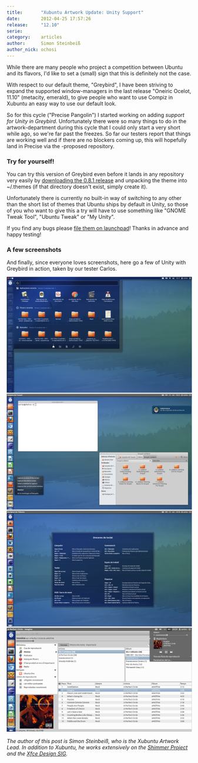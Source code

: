 ```yaml
---
title:       "Xubuntu Artwork Update: Unity Support"
date:        2012-04-25 17:57:26
release:     "12.10"
serie:       
category:    articles
author:      Simon Steinbeiß
author_nick: ochosi
---
```


While there are many people who project a competition between Ubuntu and its flavors, I'd like to set a (small) sign that this is definitely not the case.

With respect to our default theme, "Greybird", I have been striving to expand the supported window-managers in the last release "Oneiric Ocelot, 11.10" (metacity, emerald), to give people who want to use Compiz in Xubuntu an easy way to use our default look.

So for this cycle ("Precise Pangolin") I started working on adding *support for Unity in Greybird*. Unfortunately there were so many things to do in the artwork-department during this cycle that I could only start a very short while ago, so we're far past the freezes. So far our testers report that things are working well and if there are no blockers coming up, this will hopefully land in Precise via the -proposed repository.

### Try for yourself!

You can try this version of Greybird even before it lands in any repository very easily by [downloading the 0.8.1 release](https://github.com/shimmerproject/Greybird/tarball/v0.8.1 "Greybird 0.8.1 via Github") and unpacking the theme into ~/.themes (if that directory doesn't exist, simply create it).

Unfortunately there is currently no built-in way of switching to any other than the short list of themes that Ubuntu ships by default in Unity, so those of you who want to give this a try will have to use something like "GNOME Tweak Tool", "Ubuntu Tweak" or "My Unity".

If you find any bugs please [file them on launchpad](https://bugs.launchpad.net/ubuntu/+source/shimmer-themes/+bugs "File a bug on launchpad against Greybird")! Thanks in advance and happy testing!

### A few screenshots

And finally, since everyone loves screenshots, here go a few of Unity with Greybird in action, taken by our tester Carlos.

![Greybird in Unity, Dash](/assets/articles/2012/greybird_unity_dash.png "Greybird in Unity, Dash")
![Greybird in Unity, Nautilus and gnome-terminal](/assets/articles/2012/greybird_unity_nautilus_gnome-terminal.png "Greybird in Unity, Nautilus and gnome-terminal")
![Greybird in Unity, Keyboard-Shortcuts Overlay](/assets/articles/2012/greybird_unity_kb_shortcuts_overlay.png "Greybird in Unity, Keyboard-Shortcuts Overlay")
![Greybird in Unity, Rhythmbox and the Sound-Menu](/assets/articles/2012/greybird_unity_rhythmbox_soundmenu.png "Greybird in Unity, Rhythmbox and the Sound-Menu")

*The author of this post is Simon Steinbeiß, who is the Xubuntu Artwork Lead. In addition to Xubuntu, he works extensively on the [Shimmer Project](http://www.shimmerproject.org "Shimmer Project") and the [Xfce Design SIG](http://wiki.xfce.org/design/start "Xfce Design SIG").*
